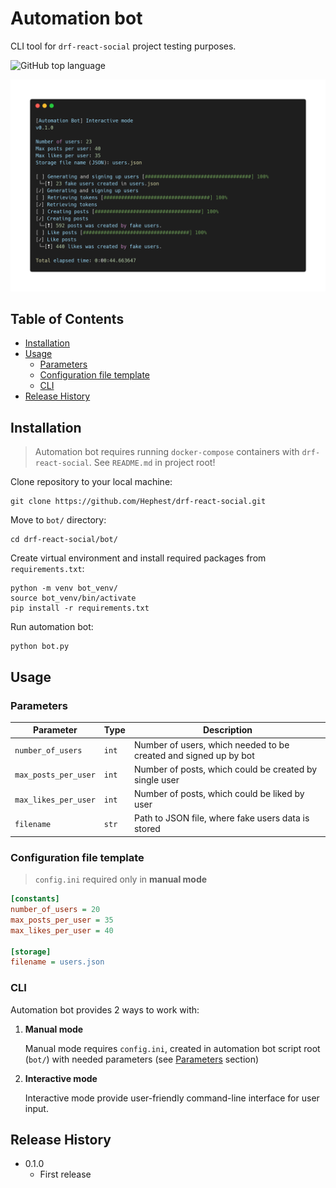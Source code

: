 # Automation bot

CLI tool for `drf-react-social` project testing purposes.

![GitHub top language](https://img.shields.io/github/languages/top/Hephest/drf-react-social)

![Automation bot screen](bot.png)

## Table of Contents
- [Installation](#installation)
- [Usage](#usage)
    - [Parameters](#parameters)
    - [Configuration file template](#configuration-file-template)
    - [CLI](#parameters)
- [Release History](#release-history)

## Installation

> Automation bot requires running `docker-compose` containers with `drf-react-social`. See `README.md` in project root!

Clone repository to your local machine:

    git clone https://github.com/Hephest/drf-react-social.git
    
Move to `bot/` directory:

    cd drf-react-social/bot/
    
Create virtual environment and install required packages from `requirements.txt`:

    python -m venv bot_venv/
    source bot_venv/bin/activate
    pip install -r requirements.txt
    
Run automation bot:

    python bot.py
    
## Usage

### Parameters

| Parameter | Type | Description |
| --------- | ---- | ----------- |
| `number_of_users` | `int` | Number of users, which needed to be created and signed up by bot |
| `max_posts_per_user` | `int` | Number of posts, which could be created by single user
| `max_likes_per_user` | `int` | Number of posts, which could be liked by user 
| `filename` | `str` | Path to JSON file, where fake users data is stored |

### Configuration file template

> `config.ini` required only in **manual mode**

```ini
[constants]
number_of_users = 20
max_posts_per_user = 35
max_likes_per_user = 40

[storage]
filename = users.json
```

### CLI

Automation bot provides 2 ways to work with:

1. **Manual mode**

    Manual mode requires `config.ini`, created in automation bot script
    root (`bot/`) with needed parameters (see [Parameters](#parameters) section)
       
2. **Interactive mode**

    Interactive mode provide user-friendly command-line interface for user input.
    
## Release History

- 0.1.0
    - First release